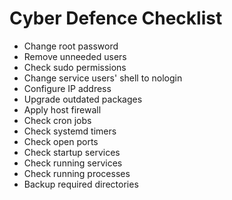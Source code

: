 # Cyber Defence Checklist
- Change root password
- Remove unneeded users
- Check sudo permissions
- Change service users' shell to nologin
- Configure IP address
- Upgrade outdated packages
- Apply host firewall
- Check cron jobs
- Check systemd timers
- Check open ports
- Check startup services
- Check running services
- Check running processes
- Backup required directories
